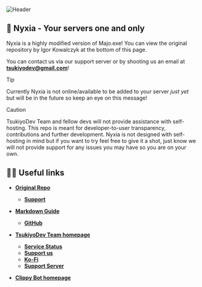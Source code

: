 ![Header](/apps/dashboard/public/assets/images/banner.png)

## 🌸 Nyxia - Your servers one and only
Nyxia is a highly modified version of Majo.exe! You can view the original repository by Igor Kowalczyk at the bottom of this page.

You can contact us via our support server or by shooting us an email at **tsukiyodev@gmail.com**!

<!-- prettier-ignore-start -->
> [!TIP]
> Currently Nyxia is not online/available to be added to your server *just yet* but will be in the future so keep an eye on this message!


> [!CAUTION]
> TsukiyoDev Team and fellow devs will not provide assistance with self-hosting. This repo is meant for developer-to-user transparency, contributions and further development. Nyxia is not designed with self-hosting in mind but if you want to try feel free to give it a shot, just know we will not provide support for any issues you may have so you are on your own.
<!-- prettier-ignore-end -->

## ⛓️‍💥 Useful links
- [**Original Repo**](https://github.com/IgorKowalczyk/majo.exe/)
    - [**Support**](https://github.com/sponsors/igorkowalczyk/)

- [**Markdown Guide**](https://www.markdownguide.org/)
    - [**GitHub**](https://docs.github.com/en/get-started/writing-on-github/getting-started-with-writing-and-formatting-on-github/basic-writing-and-formatting-syntax)

- [**TsukiyoDev Team homepage**](https://tsukiyodevteam.xyz/)
    - [**Service Status**](https://status.tsukiyodevteam.xyz/)
    - [**Support us**](https://github.com/sponsors/tsukiyodevs/)
    - [**Ko-Fi**](https://ko-fi.com/tsukiyodevs)
    - [**Support Server**](https://discord.gg/sJRAsZaYry)

- [**Clippy Bot homepage**](https://clippydev.xyz/)
 
